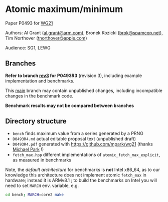 # Atomic maximum/minimum

Paper P0493 for [WG21](http://www.open-std.org/jtc1/sc22/wg21)

Authors: Al Grant (al.grant@arm.com), Bronek Kozicki (brok@spamcop.net), Tim Northover (tnorthover@apple.com)

Audience: SG1, LEWG

## Branches

**Refer to branch [rev3](https://github.com/Bronek/wg21-p0493/tree/rev3) for P0493R3** (revision 3), including example implementation and benchmarks.

This [main](https://github.com/Bronek/wg21-p0493/tree/main) branch may contain unpublished changes, including incompatible changes in the benchmark code.

**Benchmark results may not be compared between branches**

## Directory structure

* `bench` finds maximum value from a series generated by a PRNG
* `D0493R4.md` actual editable proposal text (unpublished draft)
* `D0493R4.pdf` generated with https://github.com/mpark/wg21 (thanks [Michael Park](https://mpark.github.io/programming/2018/11/16/how-i-format-my-cpp-papers/) !)
* `fetch_max.hpp` different implementations of `atomic_fetch_max_explicit`, as measured in benchmarks

Note, the _default architecture_ for benchmarks is **not** Intel x86_64, as to our knowledge this architecture does not implement atomic `fetch_max` in hardware; instead it is ARMv8.1 ; to build the benchmarks on Intel you will need to set `MARCH` env. variable, e.g.

```bash
cd bench; MARCH=core2 make
```
